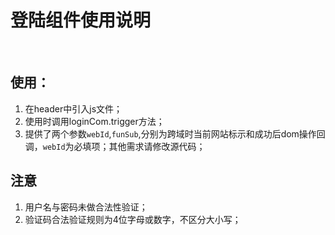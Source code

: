 # 登陆组件使用说明 #
<br/>

## 使用： ##

1. 在header中引入js文件；
2. 使用时调用loginCom.trigger方法；
3. 提供了两个参数`webId`,`funSub`,分别为跨域时当前网站标示和成功后dom操作回调，`webId`为必填项；其他需求请修改源代码；
## 注意 ##
1. 用户名与密码未做合法性验证；
2. 验证码合法验证规则为4位字母或数字，不区分大小写；